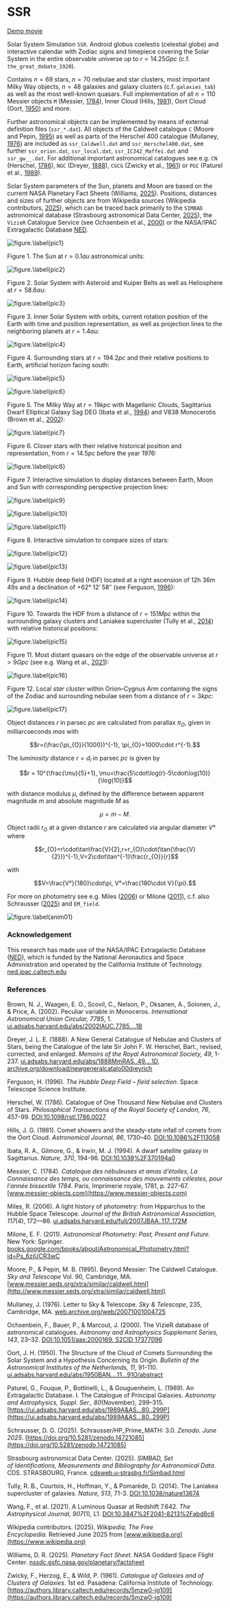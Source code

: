 # SSR
[Demo movie](https://m.youtube.com/watch?v=0ZJIYpcy1vM)

Solar System Simulation `SSR`. Android globus coelestis (celestial globe) and interactive calendar with Zodiac signs and timepiece covering the Solar System in the entire observable universe up to $r=14.25Gpc$ (c.f. `the_great_debate_1920`).  

Contains $n=69$ stars, $n=70$ nebulae and star clusters, most important Milky Way objects, $n=48$ galaxies and galaxy clusters (c.f. `galaxies_tab`) as well as the most well-known quasars. Full implementation of all $n=110$ Messier objects `M` (Messier, [1784](https://www.messier-objects.com)), Inner Cloud (Hills, [1981](https://doi.org/10.1086%2F113058)), Oort Cloud (Oort, [1950](https://ui.adsabs.harvard.edu/abs/1950BAN....11...91O/abstract)) and more.  

Further astronomical objects can be implemented by means of external definition files (`ssr_*.dat`). All objects of the Caldwell catalogue `C` (Moore and Pepin, [1995](http://www.messier.seds.org/xtra/similar/caldwell.html)) as well as parts of the Herschel 400 catalogue (Mullaney, [1976](https://web.archive.org/web/20071001004725/https://pqasb.pqarchiver.com/skyandtelescope/access/887262721.html?dids=887262721&FMT=CITE&FMTS=CITE&date=Apr+1976&author=James+Mullaney&desc=Letter)) are included as `ssr_Caldwell.dat` and `ssr_Herschel400.dat`, see further `ssr_orion.dat`, `ssr_local.dat`, `ssr_IC342_Maffei.dat` and `ssr_gw__.dat`. For additional important astronomical catalogues see e.g. `CN` (Herschel, [1786](https://doi.org/10.1098%2Frstl.1786.0027)), `NGC` (Dreyer, [1888](https://ui.adsabs.harvard.edu/abs/1888MmRAS..49....1D)), `CGCG` (Zwicky et al., [1961](https://authors.library.caltech.edu/records/5mzw0-jg109)) or `PGC` (Paturel et al., [1989](https://ui.adsabs.harvard.edu/abs/1989A&AS...80..299P)). 

Solar System parameters of the Sun, planets and Moon are based on the current NASA Planetary Fact Sheets (Williams, [2025](nssdc.gsfc.nasa.gov/planetary/factsheet)). Positions, distances and sizes of further objects are from Wikipedia sources (Wikipedia contributors, [2025](https://www.wikipedia.org)), which can be traced back primarily to the `SIMBAD` astronomical database (Strasbourg astronomical Data Center, [2025](http://cdsweb.u-strasbg.fr/Simbad.html)), the `VizieR` Catalogue Service (see Ochsenbein et al., [2000](https://doi.org/10.1051%2Faas%3A2000169)) or the NASA/IPAC Extragalactic Database [NED](http://ned.ipac.caltech.edu/). 

![figure.\label{pic1}](pic1.jpg)

Figure 1. The Sun at $r=0.1au$ astronomical units:

![figure.\label{pic2}](pic2.jpg)

Figure 2. Solar System with Asteroid and Kuiper Belts as well as Heliosphere at $r=58.6au$:

![figure.\label{pic3}](pic3.jpg)

Figure 3. Inner Solar System with orbits, current rotation position of the Earth with time and position representation, as well as projection lines to the neighboring planets at $r=1.4au$:

![figure.\label{pic4}](pic4.jpg)

Figure 4. Surrounding stars at $r=194.2pc$ and their relative positions to Earth, artificial horizon facing south:

![figure.\label{pic5}](pic5.jpg)

![figure.\label{pic6}](pic6.jpg)

Figure 5. The Milky Way at $r=19kpc$ with Magellanic Clouds, Sagittarius Dwarf Elliptical Galaxy Sag DEG (Ibata et al., [1994](https://doi.org/10.1038%2F370194a0)) and V838 Monocerotis (Brown et al., [2002](https://ui.adsabs.harvard.edu/abs/2002IAUC.7785....1B)):

![figure.\label{pic7}](pic7.jpg)

Figure 6. Closer stars with their relative historical position and representation, from $r=14.5pc$ before the year 1976:

![figure.\label{pic8}](pic8.jpg)

Figure 7. Interactive simulation to display distances between Earth, Moon and Sun with corresponding perspective projection lines:

![figure.\label{pic9}](pic9.jpg)

![figure.\label{pic10}](pic10.jpg)

![figure.\label{pic11}](pic11.jpg)

Figure 8. Interactive simulation to compare sizes of stars:

![figure.\label{pic12}](pic12.jpg)

![figure.\label{pic13}](pic13.jpg)

Figure 9. Hubble deep field (HDF) located at a right ascension of 12h 36m 49s and a declination of +62° 12′ 58″ (see Ferguson, [1996]()):

![figure.\label{pic14}](pic14.jpg)

Figure 10. Towards the HDF from a distance of $r=151Mpc$ within the surrounding galaxy clusters and Laniakea supercluster (Tully et al., [2014](https://doi.org/10.1038/nature13674)) with relative historical positions:

![figure.\label{pic15}](pic15.jpg)

Figure 11. Most distant quasars on the edge of the observable universe at $r>9Gpc$ (see e.g. Wang et al., [2021](https://doi.org/10.3847%2F2041-8213%2Fabd8c6)):

![figure.\label{pic16}](pic16.jpg)

Figure 12. Local *star cluster* within Orion–Cygnus Arm containing the signs of the Zodiac and surrounding nebulae seen from a distance of $r=3kpc$:

![figure.\label{pic17}](pic17.jpg)

Object distances $r$ in parsec $pc$ are calculated from parallax $\pi_{O}$, given in milliarcseconds $mas$ with 

$$r=(\frac{\pi_{O}}{1000})^{-1}, \pi_{O}=1000\cdot r^{-1}.$$

The *luminosity* distance $r=d_l$ in parsec $pc$ is given by

$$r = 10^{\frac{\mu}{5}+1}, \mu=\frac{5\cdot\log(r)-5\cdot\log(10)}{\log(10)}$$

with distance modulus $\mu$, defined by the difference between apparent magnitude $m$ and absolute magnitude $M$ as

$$\mu = m-M.$$

Object radii $r_{O}$ at a given distance $r$ are calculated via angular diameter $V°$ where 

$$r_{O}=r\cdot\tan\frac{V}{2},r=r_{O}\cdot(\tan{\frac{V}{2}})^{-1},V=2\cdot\tan^{-1}\frac{r_{O}}{r}$$

with

$$V=\frac{V°}{180}\cdot\pi, V°=\frac{180\cdot V}{\pi}.$$

For more on photometry see e.g. Miles ([2006](https://adsabs.harvard.edu/full/2007JBAA..117..172M)) or Milone ([2011](https://books.google.com/books/about/Astronomical_Photometry.html?id=Ps_6zjUCR3wC)), c.f. also Schrausser ([2025](https://doi.org/10.5281/zenodo.14721085)) and `EM_field`.

![figure.\label{anim01}](anim01.gif)

### Acknowledgement

This research has made use of the NASA/IPAC Extragalactic Database ([NED](http://ned.ipac.caltech.edu/)), which is funded by the National Aeronautics and Space Administration and operated by the California Institute of Technology. [ned.ipac.caltech.edu](http://ned.ipac.caltech.edu/)

### References

Brown, N. J., Waagen, E. O., Scovil, C., Nelson, P., Oksanen, A., Solonen, J., & Price, A. (2002). Peculiar variable in Monoceros. *International Astronomical Union Circular, 7785*, 1. [ui.adsabs.harvard.edu/abs/2002IAUC.7785....1B](https://ui.adsabs.harvard.edu/abs/2002IAUC.7785....1B)

Dreyer, J. L. E. (1888). A New General Catalogue of Nebulae and Clusters of Stars, being the Catalogue of the late Sir John F. W. Herschel, Bart., revised, corrected, and enlarged. *Memoirs of the Royal Astronomical Society, 49*, 1-237. [ui.adsabs.harvard.edu/abs/1888MmRAS..49....1D](https://ui.adsabs.harvard.edu/abs/1888MmRAS..49....1D), [archive.org/download/newgeneralcatalo00dreyrich](https://archive.org/download/newgeneralcatalo00dreyrich/newgeneralcatalo00dreyrich.pdf])

Ferguson, H. (1996). *The Hubble Deep Field – field selection*. Space Telescope Science Institute.

Herschel, W. (1786). Catalogue of One Thousand New Nebulae and Clusters of Stars. *Philosophical Transactions of the Royal Society of London, 76*, 457-99. [DOI:10.1098/rstl.1786.0027](https://doi.org/10.1098%2Frstl.1786.0027)

Hills, J. G. (1981). Comet showers and the steady-state infall of comets from the Oort Cloud. *Astronomical Journal, 86*, 1730–40. [DOI:10.1086%2F113058](https://doi.org/10.1086%2F113058)

Ibata, R. A., Gilmore, G., & Irwin, M. J. (1994). A dwarf satellite galaxy in Sagittarius. *Nature, 370*, 194-96. [DOI:10.1038%2F370194a0](https://doi.org/10.1038%2F370194a0)

Messier, C. (1784). *Cataloque des nébuleuses et amas d'étoiles, La Connaissance des temps, ou connaissance des mouvements célestes, pour l'année bissextile 1784*. Paris, Imprimerie royale, 1781, p. 227-67. [www.messier-objects.com](https://www.messier-objects.com)

Miles, R. (2006). A light history of photometry: from Hipparchus to the Hubble Space Telescope. *Journal of the British Astronomical Association, 117*(4), 172—86. [ui.adsabs.harvard.edu/full/2007JBAA..117..172M](https://adsabs.harvard.edu/full/2007JBAA..117..172M)

Milone, E. F. (2011). *Astronomical Photometry: Past, Present and Future.* New York: Springer. [books.google.com/books/about/Astronomical_Photometry.html?id=Ps_6zjUCR3wC](https://books.google.com/books/about/Astronomical_Photometry.html?id=Ps_6zjUCR3wC)

Moore, P., & Pepin, M. B. (1995). Beyond Messier: The Caldwell Catalogue. *Sky and Telescope* Vol. 90, Cambridge, MA. [www.messier.seds.org/xtra/similar/caldwell.html](http://www.messier.seds.org/xtra/similar/caldwell.html)

Mullaney, J. (1976). Letter to Sky & Telescope. *Sky & Telescope*, 235, Cambridge, MA. [web.archive.org/web/20071001004725](https://web.archive.org/web/20071001004725/https://pqasb.pqarchiver.com/skyandtelescope/access/887262721.html?dids=887262721&FMT=CITE&FMTS=CITE&date=Apr+1976&author=James+Mullaney&desc=Letter)

Ochsenbein, F., Bauer, P., & Marcout, J. (2000). The VizieR database of astronomical catalogues. *Astronomy and Astrophysics Supplement Series, 143*, 23–32. [DOI:10.1051/aas:2000169. S2CID 17377096](https://doi.org/10.1051%2Faas%3A2000169)

Oort, J. H. (1950). The Structure of the Cloud of Comets Surrounding the Solar System and a Hypothesis Concerning its Origin. *Bulletin of the Astronomical Institutes of the Netherlands, 11*, 91-110. [ui.adsabs.harvard.edu/abs/1950BAN....11...91O/abstract](https://ui.adsabs.harvard.edu/abs/1950BAN....11...91O/abstract)

Paturel, G., Fouque, P., Bottinelli, L., & Gouguenheim, L. (1989). An Extragalactic Database. I. The Catalogue of Principal Galaxies. *Astronomy and Astrophysics, Suppl. Ser., 80*(November), 299–315. [https://ui.adsabs.harvard.edu/abs/1989A&AS...80..299P](https://ui.adsabs.harvard.edu/abs/1989A&AS...80..299P)

Schrausser, D. G. (2025). Schrausser/HP_Prime_MATH: 3.0. *Zenodo. June 2025*. [https://doi.org/10.5281/zenodo.14721085](https://doi.org/10.5281/zenodo.14721085)

Strasbourg astronomical Data Center. (2025). *SIMBAD, Set of Identifications, Measurements and Bibliography for Astronomical Data*. CDS. STRASBOURG, France. [cdsweb.u-strasbg.fr/Simbad.html](http://cdsweb.u-strasbg.fr/Simbad.html)

Tully, R. B., Courtois, H., Hoffman, Y., & Pomarède, D. (2014). The Laniakea supercluster of galaxies. *Nature, 513*, 71-3. [DOI:10.1038/nature13674](https://doi.org/10.1038/nature13674)

Wang, F., et al. (2021). A Luminous Quasar at Redshift 7.642. *The Astrophysical Journal, 907*(1), L1. [DOI:10.3847%2F2041-8213%2Fabd8c6](https://doi.org/10.3847%2F2041-8213%2Fabd8c6)

Wikipedia contributors. (2025). *Wikipedia, The Free Encyclopedia.* Retrieved June 2025 from [www.wikipedia.org](https://www.wikipedia.org)

Williams, D. R. (2025). *Planetary Fact Sheet*. NASA Goddard Space Flight Center.
[nssdc.gsfc.nasa.gov/planetary/factsheet](https://nssdc.gsfc.nasa.gov/planetary/factsheet/)

Zwicky, F., Herzog, E., & Wild, P. (1961). *Catalogue of Galaxies and of Clusters of Galaxies*. 1st ed. Pasadena: California Institute of Technology. [https://authors.library.caltech.edu/records/5mzw0-jg109](https://authors.library.caltech.edu/records/5mzw0-jg109) 
